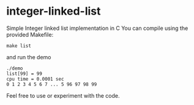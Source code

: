 # integer-linked-list
Simple Integer linked list implementation in C
You can compile using the provided Makefile:
```
make list
```
and run the demo
```
./demo
list[99] = 99
cpu time = 0.0001 sec
0 1 2 3 4 5 6 7 ... 5 96 97 98 99
```
Feel free to use or experiment with the code.
